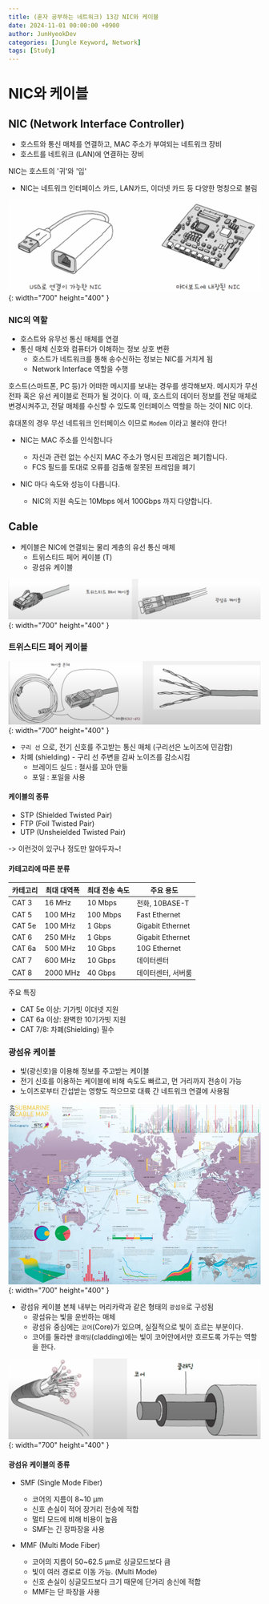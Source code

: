 ```yaml
---
title: (혼자 공부하는 네트워크) 13강 NIC와 케이블
date: 2024-11-01 00:00:00 +0900
author: JunHyeokDev
categories: [Jungle Keyword, Network]
tags: [Study]
---
```


# NIC와 케이블

## NIC (Network Interface Controller)

- 호스트와 통신 매체를 연결하고, MAC 주소가 부여되는 네트워크 장비
- 호스트를 네트워크 (LAN)에 연결하는 장비

NIC는 호스트의 '귀'와 '입'
- NIC는 네트워크 인터페이스 카드, LAN카드, 이더넷 카드 등 다양한 명칭으로 불림

![Desktop View](/assets/Network/NIC.png){: width="700" height="400" }

### NIC의 역할

- 호스트와 유무선 통신 매체를 연결
- 통신 매체 신호와 컴퓨터가 이해하는 정보 상호 변환
    - 호스트가 네트워크를 통해 송수신하는 정보는 NIC를 거치게 됨
    - Network Interface 역할을 수행

호스트(스마트폰, PC 등)가 어떠한 메시지를 보내는 경우를 생각해보자. 메시지가 무선 전파 혹은 유선 케이블로 전파가 될 것이다.
이 때, 호스트의 데이터 정보를 전달 매체로 변경시켜주고, 전달 매체를 수신할 수 있도록 인터페이스 역할을 하는 것이 NIC 이다.

휴대폰의 경우 무선 네트워크 인터페이스 이므로 `Modem` 이라고 불러야 한다!

- NIC는 MAC 주소를 인식합니다
    - 자신과 관련 없는 수신지 MAC 주소가 명시된 프레임은 폐기합니다.
    - FCS 필드를 토대로 오류를 검출해 잘못된 프레임을 폐기

- NIC 마다 속도와 성능이 다릅니다.
    - NIC의 지원 속도는 10Mbps 에서 100Gbps 까지 다양합니다.


## Cable
- 케이블은 NIC에 연결되는 물리 계층의 유선 통신 매체
    - 트위스티드 페어 케이블 (T)
    - 광섬유 케이블 

![Desktop View](/assets/Network/cable.png){: width="700" height="400" }

### 트위스티드 페어 케이블

![Desktop View](/assets/Network/twistedpairCable.png){: width="700" height="400" }

- `구리 선` 으로, 전기 신호를 주고받는 통신 매체 (구리선은 노이즈에 민감함)
-  차폐 (shielding) - 구리 선 주변을 감싸 노이즈를 감소시킴
    - 브레이드 실드 : 철사를 꼬아 만듦
    - 포일 : 포일을 사용

#### 케이블의 종류
- STP (Shielded Twisted Pair) 
- FTP (Foil Twisted Pair)
- UTP (Unsheielded Twisted Pair)

-> 이런것이 있구나 정도만 알아두자~!

#### 카테고리에 따른 분류

| 카테고리 | 최대 대역폭 | 최대 전송 속도 | 주요 용도 |
|---------|------------|---------------|----------|
| CAT 3 | 16 MHz | 10 Mbps | 전화, 10BASE-T |
| CAT 5 | 100 MHz | 100 Mbps | Fast Ethernet |
| CAT 5e | 100 MHz | 1 Gbps | Gigabit Ethernet |
| CAT 6 | 250 MHz | 1 Gbps | Gigabit Ethernet |
| CAT 6a | 500 MHz | 10 Gbps | 10G Ethernet |
| CAT 7 | 600 MHz | 10 Gbps | 데이터센터 |
| CAT 8 | 2000 MHz | 40 Gbps | 데이터센터, 서버룸 |

주요 특징
- CAT 5e 이상: 기가빗 이더넷 지원
- CAT 6a 이상: 완벽한 10기가빗 지원
- CAT 7/8: 차폐(Shielding) 필수

### 광섬유 케이블
- 빛(광신호)을 이용해 정보를 주고받는 케이블
- 전기 신호를 이용하는 케이블에 비해 속도도 빠르고, 먼 거리까지 전송이 가능
- 노이즈로부터 간섭받는 영향도 적으므로 대륙 간 네트워크 연결에 사용됨

![Desktop View](/assets/Network/Fibre-optic-Cable.png){: width="700" height="400" }

- 광섬유 케이블 본체 내부는 머리카락과 같은 형태의 `광섬유`로 구성됨
    - 광섬유는 빛을 운반하는 매체
    - 광섬유 중심에는 `코어`(Core)가 있으며, 실질적으로 빛이 흐르는 부분이다.
    - 코어를 둘라싼 `클래딩`(cladding)에는 빛이 코어안에서만 흐르도록 가두는 역할을 한다.

![Desktop View](/assets/Network/Fibre-optic-Cable-2.png){: width="700" height="400" }

#### 광섬유 케이블의 종류

- SMF (Single Mode Fiber)
    - 코어의 지름이 8~10 µm
    - 신호 손실이 적어 장거리 전송에 적합
    - 멀티 모드에 비해 비용이 높음
    - SMF는 긴 장파장을 사용 

- MMF (Multi Mode Fiber)
    - 코어의 지름이 50~62.5 µm로 싱글모드보다 큼
    - 빛이 여러 경로로 이동 가능. (Multi Mode)
    - 신호 손실이 싱글모드보다 크기 때문에 단거리 송신에 적합
    - MMF는 단 파장을 사용